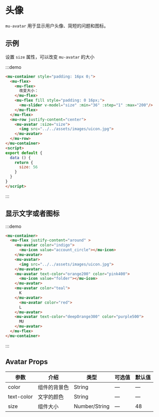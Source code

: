 # 头像

`mu-avatar` 用于显示用户头像、简短的问题和图标。

## 示例

设置 `size` 属性，可以改变 `mu-avatar` 的大小

:::demo
```html
<mu-container style="padding: 16px 0;">
  <mu-flex>
    <mu-flex>
      改变大小：
    </mu-flex>
    <mu-flex fill style="padding: 0 16px;">
      <mu-slider v-model="size" :min="36" :step="1" :max="200"/>
    </mu-flex>
  </mu-flex>
  <mu-row justify-content="center">
    <mu-avatar :size="size">
      <img src="../../assets/images/uicon.jpg">
    </mu-avatar>
  </mu-row>
</mu-container>
<script>
export default {
  data () {
    return {
      size: 56
    }
  }
}
</script>
```
:::

## 显示文字或者图标

:::demo
```html
<mu-container>
  <mu-flex justify-content="around" >
    <mu-avatar color="indigo">
      <mu-icon value="account_circle"></mu-icon>
    </mu-avatar>
    <mu-avatar>
      <img src="../../assets/images/uicon.jpg">
    </mu-avatar>
    <mu-avatar text-color="orange200" color="pink400">
      <mu-icon value="folder"></mu-icon>
    </mu-avatar>
    <mu-avatar color="teal">
      K
    </mu-avatar>
      <mu-avatar color="red">
      L
    </mu-avatar>
    <mu-avatar text-color="deepOrange300" color="purple500">
      MU
    </mu-avatar>
  </mu-flex>
</mu-container>
```
:::

## Avatar Props

| 参数 | 介绍 | 类型 | 可选值 | 默认值 |
|------|------|------|------|------|
| color | 组件的背景色 | String | — | — |
| text-color| 文字的颜色 | String | — | — |
| size | 组件大小 | Number/String | — | 48 |


<script>
export default {
  data () {
    return {
      size: 56
    }
  }
}
</script>

